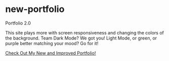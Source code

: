 # new-portfolio
Portfolio 2.0

This site plays more with screen responsiveness and changing the colors of the background. Team Dark Mode? We got you! Light Mode, or green, or purple better matching your mood? Go for it!

[Check Out My New and Improved Portfolio!](https://amanda-3329.github.io/new-portfolio/)
